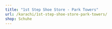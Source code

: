 ```yaml
---
title: "1st Step Shoe Store - Park Towers"
url: /karachi/1st-step-shoe-store-park-towers/
shop: Schuhe
---
```

